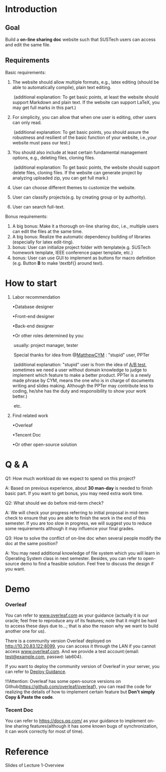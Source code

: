 # Introduction

## Goal

Build a **on-line sharing doc** website such that SUSTech users can access and edit the same file. 

## Requirements

Basic requirements: 

1. The website should allow multiple formats, e.g., latex editing (should be able to automatically compile), plain text editing. 

   ​	(additional explanation: To get basic points, at least the website should support Markdown and plain text. If the website can support LaTeX, you may get full marks in this part.)

2. For simplicity, you can allow that when one user is editing, other users can only read.

   ​	(additional explanation: To get basic points, you should assure the robustness and resilient of the basic function of your website, i.e.,your website must pass our test.)

3. You should also include at least certain fundamental management options, e.g., deleting files, cloning files.

   ​	(additional explanation: To get basic points, the website should support delete files, cloning files. If the website can generate project by analyzing uploaded zip, you can get full mark.)

4. User can choose different themes to customize the website.

5. User can classify projects(e.g. by creating group or by authority).

6. User can search full-text.

Bonus requirements:

1. A big bonus: Make it a thorough on-line sharing doc, i.e., multiple users can edit the files at the same time.
2. A big bonus: Realize the automatic dependency building of libraries (especially for latex edit-ting).
3. bonus: User can initialize project folder with template(e.g. SUSTech homework template, IEEE conference paper template, etc.)
4. bonus: User can use GUI to implement as buttons for macro definition (e.g. Button **B** to make \textbf{} around text).

# How to start

1. Labor recommendation

   •Database designer

   •Front-end designer

   •Back-end designer

   •Or other roles determined by you:

   ​	usually: project manager, tester

   ​	Special thanks for idea from @[MatthewCYM](https://github.com/MatthewCYM) : "stupid" user, PPTer

   ​		(additional explanation: "stupid" user is from the idea of [A/B test](https://www.jianshu.com/p/a5dfa5e6c721), sometimes we need a user without domain knowledge to judge to implement which feature to make a better product. PPTer is a newly made phrase by CYM, means the one who is in charge of documents writing and slides making. Although the PPTer may contribute less to coding, he/she has the duty and responsibility to show your work better.)

   ​	etc.

2. Find related work

   •Overleaf

   •Tencent Doc

   •Or other open-source solution

# Q & A

Q1: How much workload do we expect to spend on this project?

A: Based on previous experience, about **30 man-day** is needed to finish basic part. If you want to get bonus, you may need extra work time.

Q2: What should we do before mid-term check?

A: We will check your progress referring to initial proposal in mid-term check to ensure that you are able to finish the work in the end of this semester. If you are too slow in progress, we will suggest you to reduce some requirements although it may influence your final grades.

Q3: How to solve the conflict of on-line doc when several people modify the doc at the same position?

A: You may need additional knowledge of file system which you will learn in Operating System class in next semester. Besides, you can refer to open-source demo to find a feasible solution. Feel free to discuss the design if you want.

# Demo

### Overleaf

You can refer to  www.overleaf.com as your guidance (actually it is our oracle; feel free to reproduce any of its features; note that it might be hard to access these days due to...; that is also the reason why we want to build another one for us).

There is a community version Overleaf deployed on http://10.20.83.122:8099, you can access it through the LAN if you cannot access www.overleaf.com. And we provide a test account:{email: test@example.com, passwd: lab604}.

If you want to deploy the community version of Overleaf in your server, you can refer to [Deploy Guidance](https://github.com/ZexinLee/SUSTech-Doc-Guidance/blob/master/LocalShareLatex.md).

!!!Attention: Overleaf has some open-source versions on Github(https://github.com/overleaf/overleaf), you can read the code for realizing the details of how to implement certain feature but **Don't simply Copy & Paste the code**. 

### Tecent Doc

You can refer to https://docs.qq.com/ as your guidance to implement on-line sharing features(although it has some known bugs of synchronization, it can work correctly for most of time).

# Reference

Slides of Lecture 1-Overview
